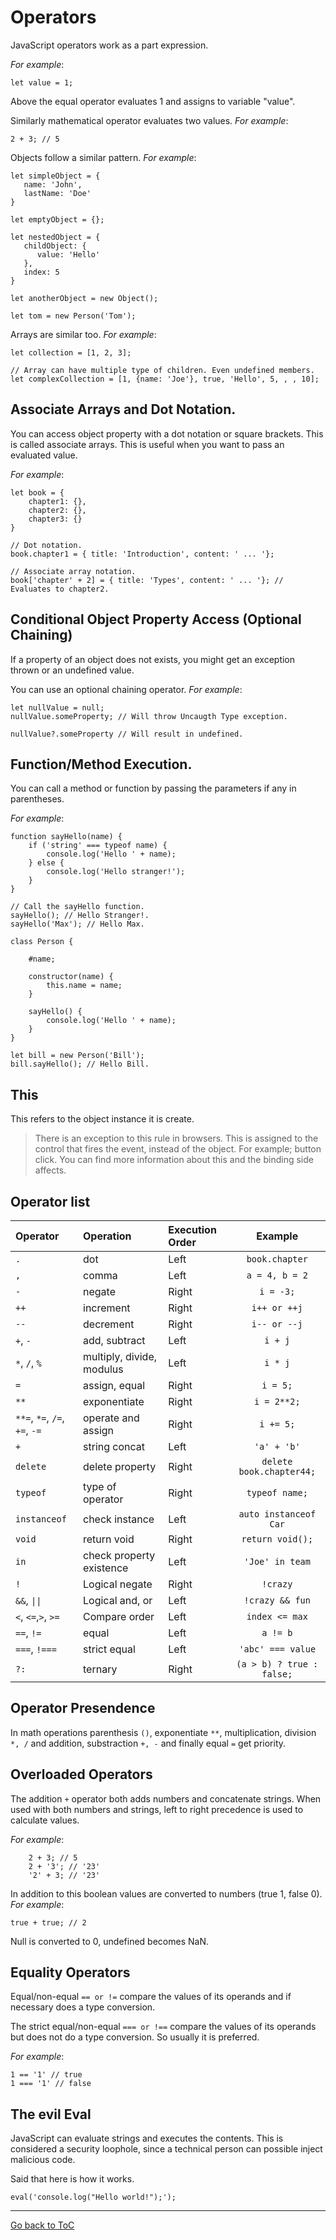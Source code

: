 # Operators
JavaScript operators work as a part expression.

_For example_:
```
let value = 1;
```
Above the equal operator evaluates 1 and assigns to variable "value".

Similarly mathematical operator evaluates two values.
_For example_:
```
2 + 3; // 5
```

Objects follow a similar pattern.
_For example_:
```
let simpleObject = {
   name: 'John',
   lastName: 'Doe'
}

let emptyObject = {};

let nestedObject = {
   childObject: { 
      value: 'Hello'
   },
   index: 5
}

let anotherObject = new Object();

let tom = new Person('Tom');
```

Arrays are similar too.
_For example_:
```
let collection = [1, 2, 3];

// Array can have multiple type of children. Even undefined members.
let complexCollection = [1, {name: 'Joe'}, true, 'Hello', 5, , , 10];  
```

## Associate Arrays and Dot Notation.
You can access object property with a dot notation or square brackets. This is called associate arrays. This is useful when you want to pass an evaluated value.

_For example_:
```
let book = {
	chapter1: {}, 
	chapter2: {}, 
	chapter3: {}
}

// Dot notation.
book.chapter1 = { title: 'Introduction', content: ' ... '};

// Associate array notation.
book['chapter' + 2] = { title: 'Types', content: ' ... '}; // Evaluates to chapter2.
```

## Conditional Object Property Access (Optional Chaining)
If a property of an object does not exists, you might get an exception thrown or  an undefined value.

You can use an optional chaining operator.
_For example_:
```
let nullValue = null;
nullValue.someProperty; // Will throw Uncaugth Type exception.

nullValue?.someProperty // Will result in undefined.
```

## Function/Method Execution.
You can call a method or function by passing the parameters if any in parentheses.

_For example_:
```
function sayHello(name) {
	if ('string' === typeof name) {
		console.log('Hello ' + name);
	} else {
		console.log('Hello stranger!');
	}
}

// Call the sayHello function.
sayHello(); // Hello Stranger!.
sayHello('Max'); // Hello Max.

class Person {

	#name;
	
	constructor(name) {
		this.name = name;
	}
	
	sayHello() {
		console.log('Hello ' + name);
	}
}

let bill = new Person('Bill');
bill.sayHello(); // Hello Bill.
```

## This
This refers to the object instance it is create. 

> There is an exception to this rule in browsers. This is assigned to the control that fires the event, instead of the object. For example; button click. You can find more information about this and the binding side affects.

## Operator list

| Operator | Operation                     | Execution Order | Example        |
| :---     | :---                          | :---            | :---:          |
| `.`                   | dot                | Left            | `book.chapter` |
| `,`                   | comma              | Left            | `a = 4, b = 2` |
| `-`                   | negate             | Right           | `i = -3;`      |
| `++`                  | increment          | Right           | `i++ or ++j`   |
| `--`                  | decrement          | Right           | `i-- or --j`   |
| `+`, `-`                | add, subtract      | Left            | `i + j`        |
| `*`, `/`, `%`             | multiply, divide, modulus | Left     | `i * j`        |
| `=`                   | assign, equal      | Right           | `i = 5;`       |
| `**`                  | exponentiate       | Right           | `i = 2**2;`    |
| `**=`, `*=`, `/=`, `+=`, `-=` | operate and assign | Right           | `i += 5;`      |
| `+`            | string concat      | Left            | `'a' + 'b'`    |
| `delete` | delete property| Right| `delete book.chapter44;`|
| `typeof`              | type of operator   | Right           | `typeof name;` |
| `instanceof`          | check instance     | Left            | `auto instanceof Car` |
| `void`                | return void        | Right           | `return void();` |
| `in`                  | check property existence | Left      | `'Joe' in team` |
| `!`                   | Logical negate     | Right           | `!crazy`      |
| `&&`, <code>&#124;&#124;</code>            | Logical and, or    | Left            | `!crazy && fun` |  
| `<`, `<=`,`>`, `>=`         | Compare order      | Left            | `index <= max`  |
| `==`, `!=`              | equal   | Left            | `a != b`        |
| `===`, `!===`           | strict equal       | Left            | `'abc' === value` |
| `?:`                  | ternary            | Right           | `(a > b) ? true : false;` |

## Operator Presendence

In math operations parenthesis `()`, exponentiate `**`, multiplication, division `*, /` and addition, substraction `+, -` and finally equal `=` get priority.

## Overloaded Operators
 
The addition `+` operator both adds numbers and concatenate strings. When used with both numbers and strings, left to right precedence is used to calculate values.

_For example_:
```
	2 + 3; // 5
	2 + '3'; // '23'
	'2' + 3; // '23'
```

In addition to this boolean values are converted to numbers (true 1, false 0).
_For example_:
```
true + true; // 2
```

Null is converted to 0, undefined becomes NaN.

## Equality Operators

 Equal/non-equal `== or !=` compare the values of its operands and if necessary does a type conversion.
 
 The strict equal/non-equal `=== or !==` compare the values of its operands but does not do a type conversion. So usually it is preferred.
 
 _For example_:
 ```
 1 == '1' // true
 1 === '1' // false
 ```
 
## The evil Eval
JavaScript can evaluate strings and executes the contents. This is considered a security loophole, since a technical person can possible inject malicious code.

Said that here is how it works.
```
eval('console.log("Hello world!");');
```

---
[Go back to ToC](../README.md)
